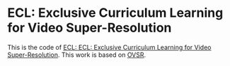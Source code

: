 # ECL: Exclusive Curriculum Learning for Video Super-Resolution
This is the code of [ECL: ECL: Exclusive Curriculum Learning for Video Super-Resolution](https://ieeexplore.ieee.org/abstract/document/9859754). This work is based on [OVSR](https://github.com/psychopa4/OVSR).



